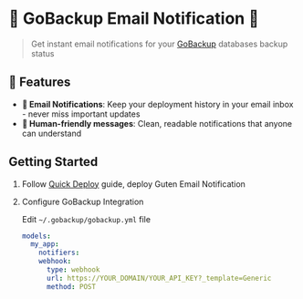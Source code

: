 # 🧩 GoBackup Email Notification 🧩

> Get instant email notifications for your [GoBackup](https://github.com/gobackup/gobackup) databases backup status

## 🌟 Features

- **📧 Email Notifications**: Keep your deployment history in your email inbox - never miss important updates
- **👥 Human-friendly messages**: Clean, readable notifications that anyone can understand

## Getting Started

1. Follow [Quick Deploy](../../../docs/Deployment.md) guide, deploy Guten Email Notification

2. Configure GoBackup Integration

   Edit `~/.gobackup/gobackup.yml` file

   ```yml
   models:
     my_app:
       notifiers:
       webhook:
         type: webhook
         url: https://YOUR_DOMAIN/YOUR_API_KEY?_template=Generic
         method: POST
   ```

